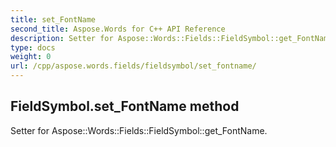 ```yaml
---
title: set_FontName
second_title: Aspose.Words for C++ API Reference
description: Setter for Aspose::Words::Fields::FieldSymbol::get_FontName. 
type: docs
weight: 0
url: /cpp/aspose.words.fields/fieldsymbol/set_fontname/
---
```

## FieldSymbol.set_FontName method


Setter for Aspose::Words::Fields::FieldSymbol::get_FontName. 

